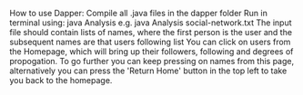 How to use Dapper:
Compile all .java files in the dapper folder
Run in terminal using: java Analysis <filename> e.g. java Analysis social-network.txt
The input file should contain lists of names, where the first person is the user and the subsequent names are that users following list
You can click on users from the Homepage, which will bring up their followers, following and degrees of propogation. 
To go further you can keep pressing on names from this page, alternatively you can press the 'Return Home' button in the top left to take you back to the homepage.
